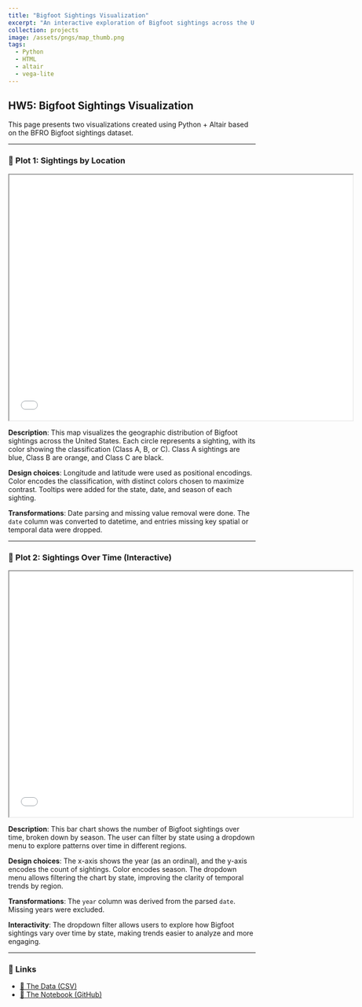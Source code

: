 ```yaml
---
title: "Bigfoot Sightings Visualization"
excerpt: "An interactive exploration of Bigfoot sightings across the U.S., using Altair and Vega-Lite."
collection: projects
image: /assets/pngs/map_thumb.png
tags:
  - Python
  - HTML
  - altair
  - vega-lite
---
```


## HW5: Bigfoot Sightings Visualization

This page presents two visualizations created using Python + Altair based on the BFRO Bigfoot sightings dataset.

---

### 📍 Plot 1: Sightings by Location

<iframe src="/assets/plots/map_plot.html" width="700" height="500"></iframe>

**Description**: This map visualizes the geographic distribution of Bigfoot sightings across the United States. Each circle represents a sighting, with its color showing the classification (Class A, B, or C). Class A sightings are blue, Class B are orange, and Class C are black.

**Design choices**: Longitude and latitude were used as positional encodings. Color encodes the classification, with distinct colors chosen to maximize contrast. Tooltips were added for the state, date, and season of each sighting.

**Transformations**: Date parsing and missing value removal were done. The `date` column was converted to datetime, and entries missing key spatial or temporal data were dropped.

---

### 📅 Plot 2: Sightings Over Time (Interactive)

<iframe src="/assets/plots/bar_plot.html" width="700" height="500"></iframe>

**Description**: This bar chart shows the number of Bigfoot sightings over time, broken down by season. The user can filter by state using a dropdown menu to explore patterns over time in different regions.

**Design choices**: The x-axis shows the year (as an ordinal), and the y-axis encodes the count of sightings. Color encodes season. The dropdown menu allows filtering the chart by state, improving the clarity of temporal trends by region.

**Transformations**: The `year` column was derived from the parsed `date`. Missing years were excluded.

**Interactivity**: The dropdown filter allows users to explore how Bigfoot sightings vary over time by state, making trends easier to analyze and more engaging.

---

### 🔗 Links

- [🔗 The Data (CSV)](https://raw.githubusercontent.com/UIUC-iSchool-DataViz/is445_data/main/bfro_reports_fall2022.csv)  
- [📓 The Notebook (GitHub)](https://github.com/srighini/srighini.github.io/blob/main/python_notebooks/bigfoot_viz.ipynb)
